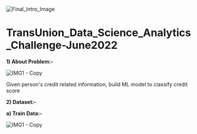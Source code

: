 ![Final_Intro_Image](https://user-images.githubusercontent.com/84449238/201462733-436e990c-804a-4824-9d2e-32e71c337d1c.jpg)

# TransUnion_Data_Science_Analytics_Challenge-June2022

**1) About Problem:-**

![IMG1 - Copy](https://user-images.githubusercontent.com/84449238/201463516-d663731e-8f35-4a82-bb57-6b23b16bb545.JPG)

Given person's credit related information, build ML model to classify credit score

**2) Dataset:-**

**a) Train Data:-**


![IMG1 - Copy](https://user-images.githubusercontent.com/84449238/201463461-85d11dbc-c191-4d79-b412-5274137fbd10.JPG)
